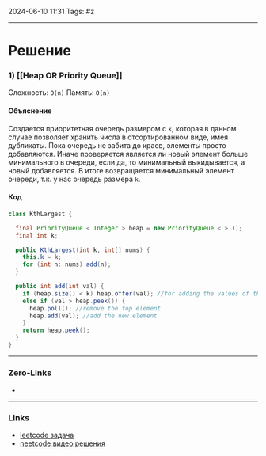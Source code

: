 2024-06-10 11:31
Tags: #z

___
# Решение
### 1) [[Heap OR Priority Queue]]
Сложность: `O(n)`
Память: `O(n)`
#### Объяснение
Создается приоритетная очередь размером с `k`, которая в данном случае позволяет хранить числа в отсортированном виде, имея дубликаты.
Пока очередь не забита до краев, элементы просто добавляются. Иначе проверяется является ли новый элемент больше минимального в очереди, если да, то минимальный выкидывается, а новый добавляется.
В итоге возвращается минимальный элемент очереди, т.к. у нас очередь размера `k`.
#### Код
```java
class KthLargest {

  final PriorityQueue < Integer > heap = new PriorityQueue < > ();
  final int k;

  public KthLargest(int k, int[] nums) {
    this.k = k;
    for (int n: nums) add(n);
  }

  public int add(int val) {
    if (heap.size() < k) heap.offer(val); //for adding the values of the array
    else if (val > heap.peek()) {
      heap.poll(); //remove the top element
      heap.add(val); //add the new element
    }
    return heap.peek();
  }
}
```

___
### Zero-Links
- 

___
### Links
- [leetcode задача](https://leetcode.com/problems/kth-largest-element-in-a-stream/description/)
- [neetcode видео решения](https://youtu.be/hOjcdrqMoQ8)